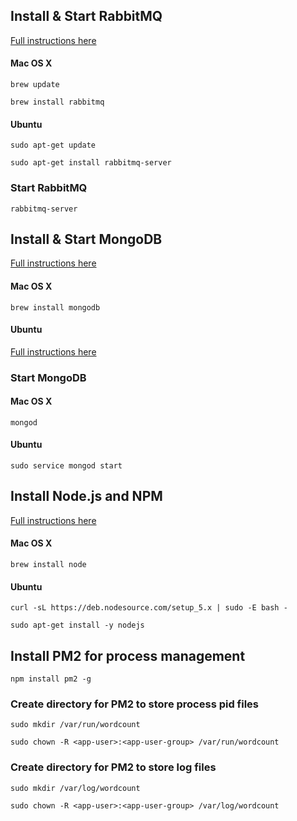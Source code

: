 ## Install & Start RabbitMQ
[Full instructions here](http://www.rabbitmq.com/download.html)

#### Mac OS X
`brew update`

`brew install rabbitmq`

#### Ubuntu
`sudo apt-get update`

`sudo apt-get install rabbitmq-server`

### Start RabbitMQ
`rabbitmq-server`

## Install & Start MongoDB
[Full instructions here](https://docs.mongodb.org/manual/installation/)

#### Mac OS X
`brew install mongodb`

#### Ubuntu
[Full instructions here](https://docs.mongodb.org/manual/tutorial/install-mongodb-on-ubuntu/)

### Start MongoDB

#### Mac OS X
`mongod`

#### Ubuntu
`sudo service mongod start`

## Install Node.js and NPM
[Full instructions here](https://nodejs.org/en/download/package-manager/)

#### Mac OS X
`brew install node`

#### Ubuntu
`curl -sL https://deb.nodesource.com/setup_5.x | sudo -E bash -`

`sudo apt-get install -y nodejs`

## Install PM2 for process management
`npm install pm2 -g`

### Create directory for PM2 to store process pid files
`sudo mkdir /var/run/wordcount`

`sudo chown -R <app-user>:<app-user-group> /var/run/wordcount`

### Create directory for PM2 to store log files
`sudo mkdir /var/log/wordcount`

`sudo chown -R <app-user>:<app-user-group> /var/log/wordcount`